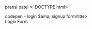 pransi patel
<! DOCTYPE html>
<html lang="en">
<head>
<meta charest="UTF-8">
<tittle>codepen - login $amp; signup form/title>
<link rel="stylesheet" href="./style.css">

</head>
<body>
<!-- partial : index.partial.html -->
<div class="wrapper"
   <div class="tittle -text">
     <div class="title login"> Login Form</div>
<div class="title signup'>Signup Form<div/>
</div>
      <div class="form-inner">
      <form action="#" class="login">
          <div class="field">
              <input type="text" placeholder='email address" required">
       <div/>
       <div class="field">
           <input type ="password" placeholder="password" required>  
       </div>
       <div class="pass-link"><a href="#">forgot password?</a></div>
       <div class="field btn">
           <div class="btn-layer"></div>
           <input type="submit" value="login">
       </div>

       </form>
    </div>
 </div>
 
 
